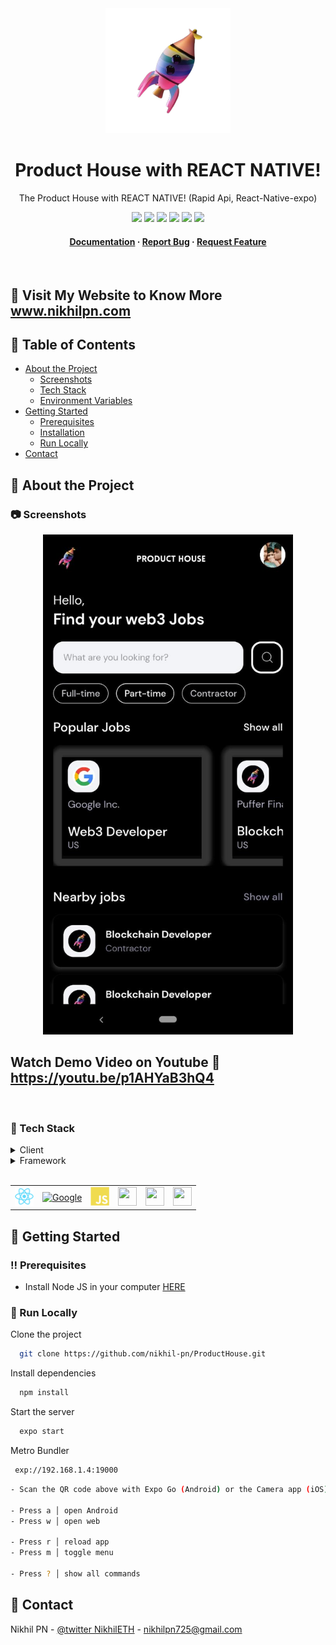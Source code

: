 <div align="center">

  <img src="https://github.com/nikhil-pn/ProductHouse/blob/main/assets/tph.png" alt="logo" width="200" height="auto" />
  
# Product House with REACT NATIVE!
  
  <p>
   The Product House with REACT NATIVE! (Rapid Api, React-Native-expo)
  </p>
  
  
<!-- Badges -->

<a>![](https://img.shields.io/website-up-down-green-red/http/monip.org.svg)
![](https://img.shields.io/badge/Maintained-Yes-indigo)
![](https://img.shields.io/github/forks/nikhil-pn/ProductHouse.svg)
![](https://img.shields.io/github/stars/nikhil-pn/ProductHouse.svg)
![](https://img.shields.io/github/issues/nikhil-pn/ProductHouse)
![](https://img.shields.io/github/last-commit/nikhil-pn/ProductHouse)

<h4>
    <a href="https://github.com/nikhil-pn/ProductHouse/blob/main/README.md">Documentation</a>
  <span> · </span>
    <a href="https://github.com/nikhil-pn/ProductHouse/issues">Report Bug</a>
  <span> · </span>
    <a href="https://github.com/nikhil-pn/ProductHouse/issues">Request Feature</a>
  </h4>
</div>

<br />

## :handshake: Visit My Website to Know More <a target="_blank" href='https://nikhilpn.com'>www.nikhilpn.com</a>

<!-- ### Visit my Website to know more <a target="_blank" href='https://nikhilpn.com'>www.nikhilpn.com</a> -->

<!-- Table of Contents -->

## :notebook_with_decorative_cover: Table of Contents

- [About the Project](#star2-about-the-project)
  - [Screenshots](#camera-screenshots)
  - [Tech Stack](#space_invader-tech-stack)
  - [Environment Variables](#key-environment-variables)
- [Getting Started](#toolbox-getting-started)
  - [Prerequisites](#bangbang-prerequisites)
  - [Installation](#gear-installation)
  - [Run Locally](#running-run-locally)
- [Contact](#handshake-contact)

<!-- About the Project -->

## :star2: About the Project

<!-- Screenshots -->

### :camera: Screenshots

<div align="center" display='flex'>
<img width='400rem'  src='https://github.com/nikhil-pn/ProductHouse/blob/main/demo/screenshot.jpeg' alt='image'/>
</div>

<!-- <div align="center" display="flex">
<a _target="blank" href="https://screenshotflow.com/?open=1yK7QvQPO7APloNP9WdxIfEXfr9g-KjGU">View the FlowChart for the APP here</a>
</div>

<div align="center" display='flex'>

<img width='600rem'   src='https://github.com/nikhil-pn/FloatingScooter/blob/main/demo/flowchart.png' alt='image'/>
</div> -->

## Watch Demo Video on Youtube 🎥<a target="_blank" href='https://youtu.be/p1AHYaB3hQ4'>https://youtu.be/p1AHYaB3hQ4</a>

<br />

### :space_invader: Tech Stack

<details>
  <summary>Client</summary>
  <ul>
    <li><a href="https://reactnative.dev/">React native</a></li>
    <li><a href="https://#/">Rapid Api</a></li>
    <!-- <li><a href="https://nextjs.org/">GoogleMaps Api's</a></li>
    <li><a href="https://tailwindcss.com/">TailwindCSS</a></li> -->
  </ul>
</details>

<details>
<summary>Framework</summary>
  <ul>
    <!-- <li><a href="https://redux.js.org/">Redux</a></li> -->
    <li><a href="">React Native Expo</a></li>
  </ul>
</details>

<br />

<table>
    <tr>
        <td>
<a href="#"><img src="https://raw.githubusercontent.com/devicons/devicon/master/icons/react/react-original.svg" alt="" width="30" height="30" /></a>
        </td>
                <td>
<a href="#"><img src="https://user-images.githubusercontent.com/99184393/183096870-fdf58e59-d78c-44f4-bd1c-f9033c16d907.png" alt="Google" width="30" height="30" /></a>
        </td>
                        <td>
<a href="#"><img src="https://raw.githubusercontent.com/devicons/devicon/master/icons/javascript/javascript-plain.svg" alt="Google" width="30" height="30" /></a>
        </td>
                        <td>
<a href="#"><img src="https://user-images.githubusercontent.com/99184393/179383376-874f547c-4e6f-4826-850e-706b009e7e2b.png" alt="" width="30" height="30" /></a>
        </td>
                        <td>
<a href="#"><img src="https://user-images.githubusercontent.com/99184393/180462270-ea4a249c-627c-4479-9431-5c3fd25454c4.png" alt="" width="30" height="30" /></a>
        </td>
                                <td>
<a href="#"><img src="https://img.favpng.com/6/2/11/redux-react-javascript-freecodecamp-npm-png-favpng-6F2x50visKuC0trBQ0952Cm1E_t.jpg" alt="" width="30" height="30" /></a>
        </td>
    </tr>
</table>

<!-- ![](https://img.shields.io/badge/Tailwind_CSS-38B2AC?style=for-the-badge&logo=tailwind-css&logoColor=white)
![](https://img.shields.io/badge/React-20232A?style=for-the-badge&logo=react&logoColor=61DAFB)
![](https://img.shields.io/badge/next.js-20232A?style=for-the-badge&logo=next.js&logoColor=61DAFB)
![](https://img.shields.io/badge/GIT-E44C30?style=for-the-badge&logo=git&logoColor=white) -->

## :toolbox: Getting Started

### :bangbang: Prerequisites

- Install Node JS in your computer <a href='https://nodejs.org/en/'>HERE</a>

<!-- Run Locally -->

### :running: Run Locally

Clone the project

```bash
  git clone https://github.com/nikhil-pn/ProductHouse.git
```

Install dependencies

```bash
  npm install
```

Start the server

```bash
  expo start
```

Metro Bundler

```bash
 exp://192.168.1.4:19000
```

```bash
- Scan the QR code above with Expo Go (Android) or the Camera app (iOS)

- Press a │ open Android
- Press w │ open web

- Press r │ reload app
- Press m │ toggle menu

- Press ? │ show all commands
```

<!-- Env Variables -->

<!-- ### :key: Environment Variables

To run this project, you will need to add the following environment variables to your .env file

`GOOGLE_MAPS_APIKEY` -->

<!-- ### Learn More

To learn more about React native and redux, take a look at the following resources:

- [React native Documentation](https://reactnative.dev/) - learn about React native features.
- [Learn Redux](https://redux.js.org/) - learn about Redux. -->

## :handshake: Contact

Nikhil PN - [@twitter NikhilETH](https://twitter.com/nikhilETH) - nikhilpn725@gmail.com